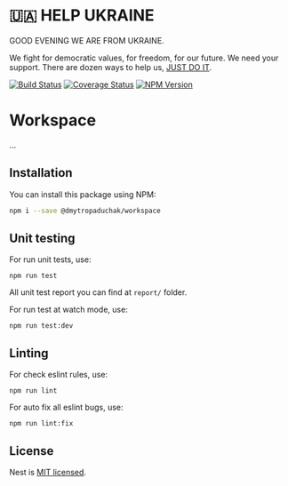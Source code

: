 # 🇺🇦 HELP UKRAINE

GOOD EVENING WE ARE FROM UKRAINE.

We fight for democratic values, for freedom, for our future. We need your support. 
There are dozen ways to help us, [JUST DO IT](https://github.com/pinchukdiana/help-ua#-%D1%87%D0%B0%D1%82-%D0%B1%D0%BE%D1%82%D0%B8--chat-bots).

[![Build Status](https://travis-ci.org/dmytropaduchak/workspace.svg?branch=master)](https://travis-ci.org/dmytropaduchak/nestjs-log)
[![Coverage Status](https://coveralls.io/repos/github/dmytropaduchak/workspace/badge.svg?branch=master)](https://coveralls.io/github/dmytropaduchak/workspace?branch=master)
[![NPM Version](https://badge.fury.io/js/workspace.svg)](http://badge.fury.io/js/workspace?type=dev)

# Workspace

...

## Installation 

You can install this package using NPM:

```sh
npm i --save @dmytropaduchak/workspace
```

## Unit testing

For run unit tests, use:

```
npm run test
```

All unit test report you can find at `report/` folder.

For run test at watch mode, use:

```
npm run test:dev
```


## Linting

For check eslint rules, use:

```
npm run lint
```

For auto fix all eslint bugs, use:

```
npm run lint:fix
```

## License

Nest is [MIT licensed](LICENSE).
